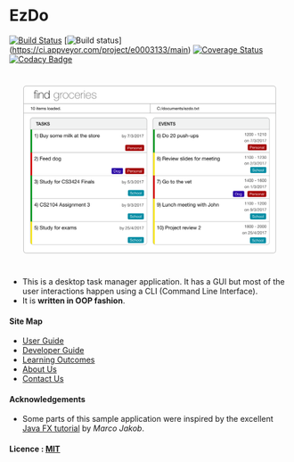 # EzDo
[![Build Status](https://travis-ci.org/CS2103JAN2017-W14-B4/main.svg?branch=master)](https://travis-ci.org/CS2103JAN2017-W14-B4/main)
[![Build status](https://ci.appveyor.com/api/projects/status/bxn40adgo2brd0yn?svg=true)]
(https://ci.appveyor.com/project/e0003133/main)
[![Coverage Status](https://coveralls.io/repos/github/CS2103JAN2017-W14-B4/main/badge.svg?branch=v0.0)](https://coveralls.io/github/CS2103JAN2017-W14-B4/main?branch=v0.0)
[![Codacy Badge](https://api.codacy.com/project/badge/Grade/3dbcf8e8ed8544b0a97d73c547890322)](https://www.codacy.com/app/e0003133/main?utm_source=github.com&amp;utm_medium=referral&amp;utm_content=CS2103JAN2017-W14-B4/main&amp;utm_campaign=Badge_Grade)

<p align="center" style="padding:25px">
  <img src="docs/images/Ui.png" width="700"><br>
</p>


* This is a desktop task manager application. It has a GUI but most of the user interactions happen using
  a CLI (Command Line Interface).
* It is **written in OOP fashion**.


#### Site Map
* [User Guide](docs/UserGuide.md)
* [Developer Guide](docs/DeveloperGuide.md)
* [Learning Outcomes](docs/LearningOutcomes.md)
* [About Us](docs/AboutUs.md)
* [Contact Us](docs/ContactUs.md)


#### Acknowledgements

* Some parts of this sample application were inspired by the excellent
  [Java FX tutorial](http://code.makery.ch/library/javafx-8-tutorial/) by *Marco Jakob*.


#### Licence : [MIT](LICENSE)
